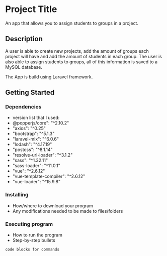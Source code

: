 # Project Title

An app that allows you to assign students to groups in a project.

## Description

A user is able to create new projects, add the amount of groups each project will have and add the amount of students in each group. The user is also able to assign students to groups, all of this information is saved to a MySQL database.

The App is build using Laravel framework.

## Getting Started

### Dependencies

* version list that I used:
* @popperjs/core": "^2.10.2"
* "axios": "^0.25"
* "bootstrap": "^5.1.3"
* "laravel-mix": "^6.0.6"
* "lodash": "^4.17.19"
* "postcss": "^8.1.14"
* "resolve-url-loader": "^3.1.2"
* "sass": "^1.32.11"
* "sass-loader": "^11.0.1"
* "vue": "^2.6.12"
* "vue-template-compiler": "^2.6.12"
* "vue-loader": "^15.9.8"

### Installing

* How/where to download your program
* Any modifications needed to be made to files/folders

### Executing program

* How to run the program
* Step-by-step bullets
```
code blocks for commands
```
